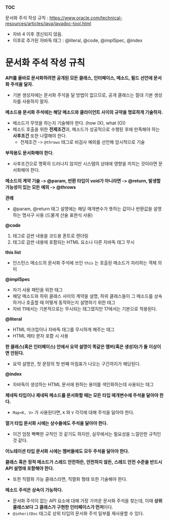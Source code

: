**TOC**

문서화 주석 작성 규칙 : https://www.oracle.com/technical-resources/articles/java/javadoc-tool.html
- 자바 4 이후 갱신되지 않음.
- 이후로 추가된 자바독 태그 : @literal, @code, @implSpec, @index

# 문서화 주석 작성 규칙 
**API를 올바로 문서화하려면 공개된 모든 클래스, 인터페이스, 메소드, 필드 선언에 문서화 주석을 달자.**
- 기본 생성자에는 문서화 주석을 달 방법이 없으므로, 공개 클래스는 절대 기본 생성자를 사용하지 말자.

**메소드용 문서화 주석에는 해당 메소드와 클라이언트 사이의 규약을 명료하게 기술하자.**
- 메소드가 무엇을 하는지 기술해야 한다. (how (X), what (O))
- 메소드 호출을 위한 **전제조건**과, 메소드가 성공적으로 수행된 후에 만족해야 하는 **사후조건** 또한 나열해야 한다.
  - 전제조건 -> `@throws` 태그로 비검사 예외를 선언해 암시적으로 기술

**부작용도 문서화해야 한다.**
- 사후조건으로 명확히 드러나지 않지만 시스템의 상태에 영향을 끼치는 것이라면 문서화해야 한다.

**메소드의 계약 기술 -> @param, 반환 타입이 void가 아니라면 -> @return, 발생할 가능성이 있는 모든 예외 -> @throws**

**관례**
- @param, @return 태그 설명에는 해당 매개변수가 뜻하는 값이나 반환값을 설명하는 명사구 사용 (드물게 산술 표현식 사용)

**@code**
1. 태그로 감싼 내용을 코드용 폰트로 렌더링
2. 태그로 감싼 내용에 포함되는 HTML 요소나 다른 자바독 태그 무시

**this list**
- 인스턴스 메소드의 문서화 주석에 쓰인 `this` 는 호출된 메소드가 자리하는 객체 의미

**@implSpec**
- 자기 사용 패턴을 위한 태그
- 해당 메소드와 하위 클래스 사이의 계약을 설명, 하위 클래스들이 그 메소드를 상속하거나 호출할 때 어떻게 동작하는지 설명하기 위한 태그
- 자바 11에서는 기본적으로는 무시되는 태그였지만 17에서는 기본으로 적용된다.

**@literal**
- HTML 마크업이나 자바독 태그를 무시하게 해주는 태그
- HTML 메타 문자 포함 시 사용

**한 클래스(혹은 인터페이스) 안에서 요약 설명이 똑같은 멤버(혹은 생성자)가 둘 이상이면 안된다.**
- 요약 설명은, 첫 문장의 첫 번째 마침표가 나오는 구간까지가 해당된다.

**@index**
- 자바독이 생성하는 HTML 문서에 원하는 용어를 색인화하는데 사용되는 태그

**제네릭 타입이나 제네릭 메소드를 문서화할 때는 모든 타입 매개변수에 주석을 달아야 한다.**
- `Map<K, V>` 가 사용된다면, `K` 와 `V` 각각에 대해 주석을 달아야 한다.

**열거 타입 문서화 시에는 상수들에도 주석을 달아야 한다.**
- 이건 엄청 빡빡한 규칙인 것 같기도 하지만, 실무에서는 필요성을 느낄만한 규칙인 것 같다.

**어노테이션 타입 문서화 시에는 멤버들에도 모두 주석을 달아야 한다.**

**클래스 혹은 정적 메소드가 스레드 안전하든, 안전하지 않든, 스레드 안전 수준을 반드시 API 설명에 포함해야 한다.**
- 또한 직렬화 가능 클래스라면, 직렬화 형태 또한 기술해야 한다.

**메소드 주석은 상속이 가능하다.**
- 문서화 주석이 없는 API 요소에 대해 가장 가까운 문서화 주석을 찾는데, 이때 **상위 클래스보다 그 클래스가 구현한 인터페이스가 먼저**이다.
- `@inheritDoc` 태그로 상위 타입의 문서화 주석 일부를 재사용할 수 있다.
